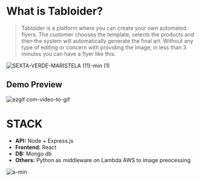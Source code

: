 # What is Tabloider?
> Tabloider is a platform where you can create your own automated flyers. The customer chooses the template, selects the products and then the system will automatically generate the final art. Without any type of editing or concern with providing the image, in less than 3 minutes you can have a flyer like this:

![SEXTA-VERDE-MARISTELA (11)-min (1)](https://user-images.githubusercontent.com/16036922/77805596-11250980-7061-11ea-8c2b-f1d42bbcb79a.jpg)


## Demo Preview


![ezgif com-video-to-gif](https://user-images.githubusercontent.com/16036922/77806486-9ad5d680-7063-11ea-9442-9e95df8daeb2.gif)


# STACK

* **API:** Node + Express.js
* **Frontend:** React
* **DB:** Mongo db
* **Others:** Python as  middleware on Lambda AWS to image preocessing

![a-min](https://user-images.githubusercontent.com/16036922/77808564-a678cb80-706a-11ea-8613-9e3b97935603.jpg)
